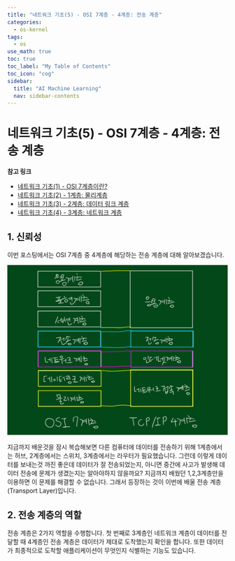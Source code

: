 ```yaml
---
title: "네트워크 기초(5) - OSI 7계층 - 4계층: 전송 계층" 
categories:
  - os-kernel
tags:
  - os
use_math: true
toc: true
toc_label: "My Table of Contents"
toc_icon: "cog"
sidebar:
  title: "AI Machine Learning"
  nav: sidebar-contents
---
```


# 네트워크 기초(5) - OSI 7계층 - 4계층: 전송 계층

**참고 링크**

* [네트워크 기초(1) - OSI 7계층이란?](https://losskatsu.github.io/os-kernel/network-basic01/)
* [네트워크 기초(2) - 1계층: 물리계층](https://losskatsu.github.io/os-kernel/network-basic02/)
* [네트워크 기초(3) - 2계층: 데이터 링크 계층](https://losskatsu.github.io/os-kernel/network-basic03/)
* [네트워크 기초(4) - 3계층: 네트워크 계층](https://losskatsu.github.io/os-kernel/network-basic04/)


## 1. 신뢰성

이번 포스팅에서는 OSI 7계층 중 4계층에 해당하는 전송 계층에 대해 알아보겠습니다. 

<center><img src="/assets/images/os/network-basic/network02.jpg" width="800"></center>

지금까지 배운것을 잠시 복습해보면 다른 컴퓨터에 데이터를 전송하기 위해 
1계층에서는 허브, 2계층에서는 스위치, 3계층에서는 라우터가 필요했습니다. 
그런데 이렇게 데이터를 보내는것 까진 좋은데 데이터가 잘 전송되었는지, 
아니면 중간에 사고가 발생해 데이터 전송에 문제가 생겼는지는 알아야하지 않을까요? 
지금까지 배웠던 1,2,3계층만을 이용하면 이 문제를 해결할 수 없습니다. 
그래서 등장하는 것이 이번에 배울 전송 계층(Transport Layer)입니다. 

## 2. 전송 계층의 역할

전송 계층은 2가지 역할을 수행합니다. 
첫 번째로 3계층인 네트워크 계층이 데이터를 전달할 때 4계층인 전송 계층은 데이터가 제대로 도착했는지 확인을 합니다. 
또한 데이터가 최종적으로 도착할 애플리케이션이 무엇인지 식별하는 기능도 있습니다.
